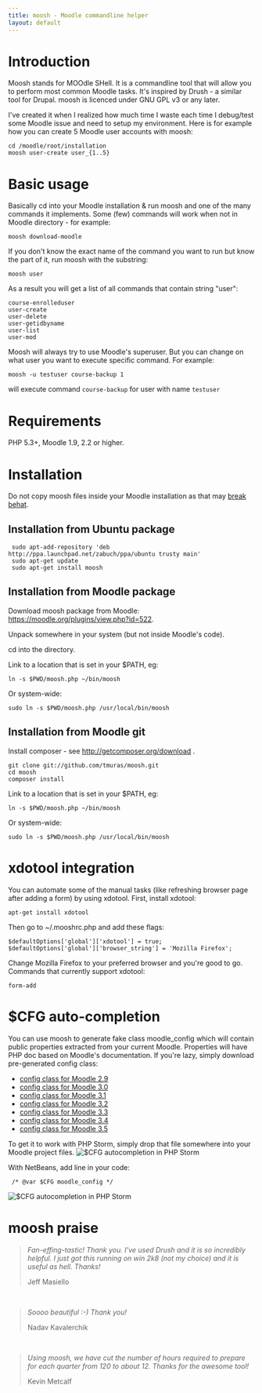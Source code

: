 ```yaml
---
title: moosh - Moodle commandline helper
layout: default
---
```


Introduction
============

Moosh stands for MOOdle SHell. It is a commandline tool that will allow you to perform most common Moodle tasks. It's inspired by Drush - a similar tool for Drupal.
moosh is licenced under GNU GPL v3 or any later.

I've created it when I realized how much time I waste each time I debug/test some Moodle issue and need to setup my environment.
Here is for example how you can create 5 Moodle user accounts with moosh:

    cd /moodle/root/installation
    moosh user-create user_{1..5}

Basic usage
===========

Basically cd into your Moodle installation & run moosh and one of the many commands it implements. Some (few) commands will work when not in Moodle directory - for example:

    moosh download-moodle

If you don't know the exact name of the command you want to run but know the part of it, run moosh with the substring:

    moosh user

As a result you will get a list of all commands that contain string "user":

    course-enrolleduser
    user-create
    user-delete
    user-getidbyname
    user-list
    user-mod

Moosh will always try to use Moodle's superuser. But you can change on what user you want to execute specific command. For example:

    moosh -u testuser course-backup 1 

will execute command `course-backup` for user with name `testuser`

Requirements
============

PHP 5.3+, Moodle 1.9, 2.2 or higher.

Installation
============

Do not copy moosh files inside your Moodle installation as that may [break behat](https://github.com/tmuras/moosh/issues/288). 

Installation from Ubuntu package
--------------------------------

     sudo apt-add-repository 'deb http://ppa.launchpad.net/zabuch/ppa/ubuntu trusty main'
     sudo apt-get update
     sudo apt-get install moosh

Installation from Moodle package
--------------------------------

Download moosh package from Moodle: https://moodle.org/plugins/view.php?id=522.

Unpack somewhere in your system (but not inside Moodle's code).

cd into the directory.

Link to a location that is set in your $PATH, eg:

    ln -s $PWD/moosh.php ~/bin/moosh

Or system-wide:

    sudo ln -s $PWD/moosh.php /usr/local/bin/moosh

Installation from Moodle git
----------------------------

Install composer - see http://getcomposer.org/download .

    git clone git://github.com/tmuras/moosh.git
    cd moosh
    composer install

Link to a location that is set in your $PATH, eg:

    ln -s $PWD/moosh.php ~/bin/moosh

Or system-wide:

    sudo ln -s $PWD/moosh.php /usr/local/bin/moosh


xdotool integration
===================

You can automate some of the manual tasks (like refreshing browser page after adding a form) by using xdotool. First, install xdotool:

    apt-get install xdotool

Then go to ~/.mooshrc.php and add these flags:

    $defaultOptions['global']['xdotool'] = true;
    $defaultOptions['global']['browser_string'] = 'Mozilla Firefox';

Change Mozilla Firefox to your preferred browser and you're good to go. Commands that currently support xdotool:

    form-add

<span class="anchor" id="cfg-auto-completion"></span>
$CFG auto-completion
====================

You can use moosh to generate fake class moodle_config which will contain public properties extracted from your current
 Moodle. Properties will have PHP doc based on Moodle's documentation. If you're lazy, simply download pre-generated config class:
 
 * <a href="https://raw.githubusercontent.com/tmuras/moosh/master/includes/config.29.class.php">config class for Moodle 2.9</a>
 * <a href="https://raw.githubusercontent.com/tmuras/moosh/master/includes/config.30.class.php">config class for Moodle 3.0</a>
 * <a href="https://raw.githubusercontent.com/tmuras/moosh/master/includes/config.31.class.php">config class for Moodle 3.1</a>
 * <a href="https://raw.githubusercontent.com/tmuras/moosh/master/includes/config.32.class.php">config class for Moodle 3.2</a>
 * <a href="https://raw.githubusercontent.com/tmuras/moosh/master/includes/config.33.class.php">config class for Moodle 3.3</a>
 * <a href="https://raw.githubusercontent.com/tmuras/moosh/master/includes/config.34.class.php">config class for Moodle 3.4</a>
 * <a href="https://raw.githubusercontent.com/tmuras/moosh/master/includes/config.35.class.php">config class for Moodle 3.5</a>
 
  
To get it to work with PHP Storm, simply drop that file somewhere into your Moodle project files.
![$CFG autocompletion in PHP Storm](/images/cfg_autocompletion_phpstorm.png)

With NetBeans, add line in your code:
     
     /* @var $CFG moodle_config */
     
![$CFG autocompletion in PHP Storm](/images/cfg_autocompletion_netbeans.png)
     
# <a name="praise"></a>moosh praise


> _Fan-effing-tastic! Thank you. I've used Drush and it is so incredibly
> helpful. I just got this running on win 2k8 (not my choice) and it is
> useful as hell. Thanks!_
>
> Jeff Masiello

<br />

> _Soooo beautiful :-) Thank you!_
>
> Nadav Kavalerchik

<br />

> _Using moosh, we have cut the number of hours required to prepare for each quarter from 120 to about 12.  Thanks for the awesome tool!_
>
> Kevin Metcalf
